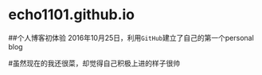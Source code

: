 # echo1101.github.io


##个人博客初体验
2016年10月25日，利用`GitHub`建立了自己的第一个personal blog

#虽然现在的我还很菜，却觉得自己积极上进的样子很帅
